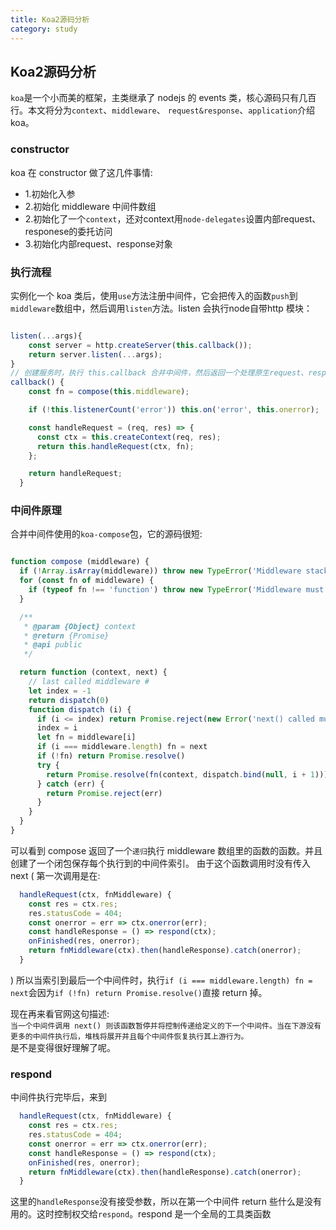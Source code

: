 ```yaml
---
title: Koa2源码分析
category: study
---
```


## Koa2源码分析

`koa`是一个小而美的框架，主类继承了 nodejs 的 events 类，核心源码只有几百行。本文将分为`context`、`middleware`、
`request&response`、`application`介绍koa。

### constructor

koa 在 constructor 做了这几件事情:
- 1.初始化入参  
- 2.初始化 middleware 中间件数组  
- 2.初始化了一个`context`，还对context用`node-delegates`设置内部request、responese的委托访问  
- 3.初始化内部request、response对象  

### 执行流程

实例化一个 koa 类后，使用`use`方法注册中间件，它会把传入的函数`push`到`middleware`数组中，然后调用`listen`方法。listen 会执行node自带http
模块：
```js {6}

listen(...args){
    const server = http.createServer(this.callback());
    return server.listen(...args);
}
// 创建服务时，执行 this.callback 合并中间件，然后返回一个处理原生request、response的函数
callback() {
    const fn = compose(this.middleware);

    if (!this.listenerCount('error')) this.on('error', this.onerror);

    const handleRequest = (req, res) => {
      const ctx = this.createContext(req, res);
      return this.handleRequest(ctx, fn);
    };

    return handleRequest;
  }
```

### 中间件原理  

合并中间件使用的`koa-compose`包，它的源码很短:

```js

function compose (middleware) {
  if (!Array.isArray(middleware)) throw new TypeError('Middleware stack must be an array!')
  for (const fn of middleware) {
    if (typeof fn !== 'function') throw new TypeError('Middleware must be composed of functions!')
  }

  /**
   * @param {Object} context
   * @return {Promise}
   * @api public
   */

  return function (context, next) {
    // last called middleware #
    let index = -1
    return dispatch(0)
    function dispatch (i) {
      if (i <= index) return Promise.reject(new Error('next() called multiple times'))
      index = i
      let fn = middleware[i]
      if (i === middleware.length) fn = next
      if (!fn) return Promise.resolve()
      try {
        return Promise.resolve(fn(context, dispatch.bind(null, i + 1)));
      } catch (err) {
        return Promise.reject(err)
      }
    }
  }
}

```
可以看到 compose 返回了一个`递归`执行 middleware 数组里的函数的函数。并且创建了一个闭包保存每个执行到的中间件索引。
由于这个函数调用时没有传入 next (
    第一次调用是在:
```js
  handleRequest(ctx, fnMiddleware) {
    const res = ctx.res;
    res.statusCode = 404;
    const onerror = err => ctx.onerror(err);
    const handleResponse = () => respond(ctx);
    onFinished(res, onerror);
    return fnMiddleware(ctx).then(handleResponse).catch(onerror);
  }
```
)
所以当索引到最后一个中间件时，执行`if (i === middleware.length) fn = next`会因为`if (!fn) return Promise.resolve()`直接 return 掉。

现在再来看官网这句描述:  
`当一个中间件调用 next() 则该函数暂停并将控制传递给定义的下一个中间件。当在下游没有更多的中间件执行后，堆栈将展开并且每个中间件恢复执行其上游行为。`  
是不是变得很好理解了呢。  

### respond

中间件执行完毕后，来到
```js
  handleRequest(ctx, fnMiddleware) {
    const res = ctx.res;
    res.statusCode = 404;
    const onerror = err => ctx.onerror(err);
    const handleResponse = () => respond(ctx);
    onFinished(res, onerror);
    return fnMiddleware(ctx).then(handleResponse).catch(onerror);
  }
```
这里的`handleResponse`没有接受参数，所以在第一个中间件 return 些什么是没有用的。这时控制权交给`respond`。respond 是一个全局的工具类函数